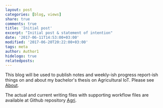 ```yaml
---
layout: post
categories: [blog, views]
share: true
comments: true
title: 'Initial post'
excerpt: "Initial post & statement of intention"
date: '2017-06-11T14:53:00+03:00'
modified: '2017-06-20T20:22:00+03:00'
tags: meta
author: Author1
hidelogo: true
relatedposts:
---
```

This blog will be used to publish notes and weekly-ish progress report-ish things on and about my bachelor's thesis on Agricultural IoT. Please see [About][about-page].

The actual and current writing files with supporting workflow files are available at Github repository [Agri][agri-repo].

[agri-repo]: https://github.com/tpolvinen/Agri
[about-page]: /about
